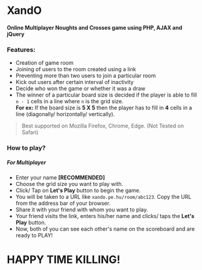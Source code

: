 # XandO
#### Online Multiplayer Noughts and Crosses game using PHP, AJAX and jQuery

### Features:
- Creation of game room
- Joining of users to the room created using a link
- Preventing more than two users to join a particular room
- Kick out users after certain interval of inactivity
- Decide who won the game or whether it was a draw
- The winner of a particular board size is decided if the player is able to fill `n - 1` cells in a line where `n` is the grid size.  
**For ex:** If the board size is **5 X 5** then the player has to fill in **4** cells in a line (diagonally/ horizontally/ vertically).


> Best supported on Mozilla Firefox, Chrome, Edge. (Not Tested on Safari)

### How to play?
##### For Multiplayer
- Enter your name **[RECOMMENDED]**
- Choose the grid size you want to play with.
- Click/ Tap on **Let's Play** button to begin the game.
- You will be taken to a URL like `xando.pe.hu/room/abc123`. Copy the URL from the address bar of your browser.
- Share it with your friend with whom you want to play.
- Your friend visits the link, enters his/her name and clicks/ taps the **Let's Play** button.
- Now, both of you can see each other's name on the scoreboard and are ready to PLAY!

# HAPPY TIME KILLING!
                        